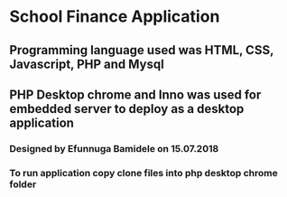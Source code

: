 # School Finance Application

## Programming language used was HTML, CSS, Javascript, PHP and Mysql

## PHP Desktop chrome and Inno was used for embedded server to deploy as a desktop application

### Designed by Efunnuga Bamidele on 15.07.2018

### To run application copy clone files into php desktop chrome folder